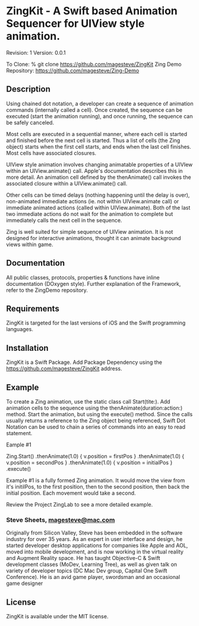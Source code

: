 # ZingKit - A Swift based Animation Sequencer for UIView style animation.

Revision: 1
Version: 0.0.1

To Clone: % git clone https://github.com/magesteve/ZingKit
Zing Demo Repository: https://github.com/magesteve/Zing-Demo

## Description

Using chained dot notation, a developer can create a sequence of animation commands (internally called a cell).  Once created, the sequence can be executed (start the animation running), and once running, the sequence can be safely canceled.

Most cells are executed in a sequential manner, where each cell is started and finished before the next cell is started. Thus a list of cells (the Zing object) starts when the first cell starts, and ends when the last cell finishes. Most cells have associated closures.

UIView style animation involves changing animatable properties of a UIVIew within an UIView.animate() call.  Apple's documentation describes this in more detail.  An animation cell defined by the thenAnimate() call invokes the associated closure within a UIView.animate() call.

Other cells can be timed delays (nothing happening until the delay is over), non-animated immediate actions
(ie. not within UIView.animate call) or immediate animated actions (called within UIView.animate). Both of the last two immediate actions do not wait for the animation to complete but immediately calls the next cell in the sequence.

Zing is well suited for simple sequence of UIView animation. It is not designed for interactive animations, thought it can animate background views within game. 

## Documentation

All public classes, protocols, properties & functions have inline documentation (DOxygen style).  Further explanation of the Framework, refer to the ZingDemo repository.

## Requirements

ZingKit is targeted for the last versions of iOS and the Swift programming languages.

## Installation

ZingKit is a Swift Package. Add Package Dependency using the https://github.com/magesteve/ZingKit address.

## Example

To create a Zing animation, use the static class call Start(tite:).  Add animation cells to the sequence using the thenAnimate(duration:action:) method.  Start the animation, but using the execute() method. Since the calls usually returns a reference to the Zing object being referenced, Swift Dot Notation can be used to chain a series of commands into an easy to read statement.

Eample #1

Zing.Start()
  .thenAnimate(1.0) {
    v.position = firstPos
  }
  .thenAnimate(1.0) {
    v.position = secondPos
  }
  .thenAnimate(1.0) {
    v.position = initialPos
  }
  .execute()

Example #1 is a fully formed Zing animation. It would move the view from it's initilPos, to the first position, then to the second position, then back the initial position. Each movement would take a second.

Review the Project ZingLab to see a more detailed example.

### Steve Sheets, magesteve@mac.com

Originally from Silicon Valley, Steve has been embedded in the software industry for over 35 years. As an expert in user interface and design, he started developer desktop applications for companies like Apple and AOL, moved into mobile development, and is now working in the virtual reality and Augment Reality space.  He has taught Objective-C & Swift development classes (MoDev, Learning Tree), as well as given talk on variety of developer topics (DC Mac Dev group, Capital One Swift Conference).  He is an avid game player, swordsman and an occasional game designer

## License

ZingKit is available under the MIT license.
